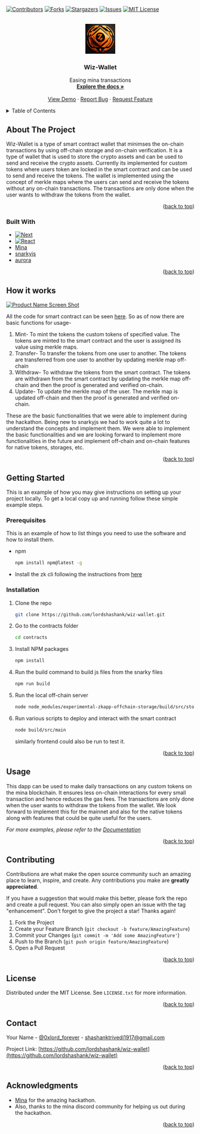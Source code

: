 <!-- Improved compatibility of back to top link: See: https://github.com/othneildrew/Best-README-Template/pull/73 -->

<a name="readme-top"></a>

<!--
*** Thanks for checking out the Best-README-Template. If you have a suggestion
*** that would make this better, please fork the repo and create a pull request
*** or simply open an issue with the tag "enhancement".
*** Don't forget to give the project a star!
*** Thanks again! Now go create something AMAZING! :D
-->

<!-- PROJECT SHIELDS -->
<!--
*** I'm using markdown "reference style" links for readability.
*** Reference links are enclosed in brackets [ ] instead of parentheses ( ).
*** See the bottom of this document for the declaration of the reference variables
*** for contributors-url, forks-url, etc. This is an optional, concise syntax you may use.
*** https://www.markdownguide.org/basic-syntax/#reference-style-links
-->

[![Contributors][contributors-shield]][contributors-url]
[![Forks][forks-shield]][forks-url]
[![Stargazers][stars-shield]][stars-url]
[![Issues][issues-shield]][issues-url]
[![MIT License][license-shield]][license-url]

<!-- PROJECT LOGO -->
<br />
<div align="center">
  <a href="https://github.com/lordshashank/wiz-wallet">
    <img src="images/logo.jpg" alt="Logo" width="80" height="80">
  </a>

<h3 align="center">Wiz-Wallet</h3>

  <p align="center">
    Easing mina transactions
    <br />
    <a href="https://github.com/lordshashank/wiz-wallet"><strong>Explore the docs »</strong></a>
    <br />
    <br />
    <a href="https://github.com/lordshashank/wiz-wallet">View Demo</a>
    ·
    <a href="https://github.com/lordshashank/wiz-wallet/issues">Report Bug</a>
    ·
    <a href="https://github.com/lordshashank/wiz-wallet/issues">Request Feature</a>
  </p>
</div>

<!-- TABLE OF CONTENTS -->
<details>
  <summary>Table of Contents</summary>
  <ol>
    <li>
      <a href="#about-the-project">About The Project</a>
      <ul>
        <li><a href="#built-with">Built With</a></li>
      </ul>
    </li>
    <li>
      <a href="#getting-started">Getting Started</a>
      <ul>
        <li><a href="#prerequisites">Prerequisites</a></li>
        <li><a href="#installation">Installation</a></li>
      </ul>
    </li>
    <li><a href="#usage">Usage</a></li>
    <li><a href="#contributing">Contributing</a></li>
    <li><a href="#license">License</a></li>
    <li><a href="#contact">Contact</a></li>
    <li><a href="#acknowledgments">Acknowledgments</a></li>
  </ol>
</details>

<!-- ABOUT THE PROJECT -->

## About The Project

Wiz-Wallet is a type of smart contract wallet that minimses the on-chain transactions by using off-chain storage and on-chain verification. It is a type of wallet that is used to store the crypto assets and can be used to send and receive the crypto assets. Currently its implemented for custom tokens where users token are locked in the smart contract and can be used to send and receive the tokens. The wallet is implemented using the concept of merkle maps where the users can send and receive the tokens without any on-chain transactions. The transactions are only done when the user wants to withdraw the tokens from the wallet.

<p align="right">(<a href="#readme-top">back to top</a>)</p>

### Built With

- [![Next][next.js]][next-url]
- [![React][react.js]][react-url]
- [Mina]
- [snarkyjs]
- [aurora]

<p align="right">(<a href="#readme-top">back to top</a>)</p>

## How it works

[![Product Name Screen Shot][product-screenshot]](https://example.com)

All the code for smart contract can be seen [here](https://github.com/lordshashank/wiz-wallet/blob/main/contracts/src/WizWallet.ts).
So as of now there are basic functions for usage-

1. Mint- To mint the tokens the custom tokens of specified value. The tokens are minted to the smart contract and the user is assigned its value using merkle maps.
2. Transfer- To transfer the tokens from one user to another. The tokens are transferred from one user to another by updating merkle map off-chain
3. Withdraw- To withdraw the tokens from the smart contract. The tokens are withdrawn from the smart contract by updating the merkle map off-chain and then the proof is generated and verified on-chain.
4. Update- To update the merkle map of the user. The merkle map is updated off-chain and then the proof is generated and verified on-chain.

These are the basic functionalities that we were able to implement during the hackathon. Being new to snarkyjs we had to work quite a lot to understand the concepts and implement them. We were able to implement the basic functionalities and we are looking forward to implement more functionalities in the future and implement off-chain and on-chain features for native tokens, storages, etc.

<p align="right">(<a href="#readme-top">back to top</a>)</p>

<!-- GETTING STARTED -->

## Getting Started

This is an example of how you may give instructions on setting up your project locally.
To get a local copy up and running follow these simple example steps.

### Prerequisites

This is an example of how to list things you need to use the software and how to install them.

- npm
  ```sh
  npm install npm@latest -g
  ```
- Install the zk cli following the instructions from [here](https://docs.minaprotocol.com/zkapps/tutorials)

### Installation

1. Clone the repo
   ```sh
   git clone https://github.com/lordshashank/wiz-wallet.git
   ```
2. Go to the contracts folder
   ```sh
   cd contracts
   ```
3. Install NPM packages
   ```sh
   npm install
   ```
4. Run the build command to build js files from the snarky files
   ```sh
   npm run build
   ```
5. Run the local off-chain server
   ```sh
   node node_modules/experimental-zkapp-offchain-storage/build/src/storageServer.js
   ```
6. Run various scripts to deploy and interact with the smart contract
   ```sh
   node build/src/main
   ```
   similarly frontend could also be run to test it.

<p align="right">(<a href="#readme-top">back to top</a>)</p>

<!-- USAGE EXAMPLES -->

## Usage

This dapp can be used to make daily transactions on any custom tokens on the mina blockchain. It ensures less on-chain interactions for every small transaction and hence reduces the gas fees. The transactions are only done when the user wants to withdraw the tokens from the wallet.
We look forward to implement this for the mainnet and also for the native tokens along with features that could be quite useful for the users.

_For more examples, please refer to the [Documentation](https://example.com)_

<p align="right">(<a href="#readme-top">back to top</a>)</p>

<!-- CONTRIBUTING -->

## Contributing

Contributions are what make the open source community such an amazing place to learn, inspire, and create. Any contributions you make are **greatly appreciated**.

If you have a suggestion that would make this better, please fork the repo and create a pull request. You can also simply open an issue with the tag "enhancement".
Don't forget to give the project a star! Thanks again!

1. Fork the Project
2. Create your Feature Branch (`git checkout -b feature/AmazingFeature`)
3. Commit your Changes (`git commit -m 'Add some AmazingFeature'`)
4. Push to the Branch (`git push origin feature/AmazingFeature`)
5. Open a Pull Request

<p align="right">(<a href="#readme-top">back to top</a>)</p>

<!-- LICENSE -->

## License

Distributed under the MIT License. See `LICENSE.txt` for more information.

<p align="right">(<a href="#readme-top">back to top</a>)</p>

<!-- CONTACT -->

## Contact

Your Name - [@0xlord_forever](https://twitter.com/0xlord_forever) - shashanktrivedi1917@gmail.com

Project Link: [https://github.com/lordshashank/wiz-wallet](https://github.com/lordshashank/wiz-wallet)

<p align="right">(<a href="#readme-top">back to top</a>)</p>

<!-- ACKNOWLEDGMENTS -->

## Acknowledgments

- [Mina](https://minaprotocol.com/) for the amazing hackathon.
- Also, thanks to the mina discord community for helping us out during the hackathon.

<p align="right">(<a href="#readme-top">back to top</a>)</p>

<!-- MARKDOWN LINKS & IMAGES -->
<!-- https://www.markdownguide.org/basic-syntax/#reference-style-links -->

[contributors-shield]: https://img.shields.io/github/contributors/lordshashank/wiz-wallet.svg?style=for-the-badge
[contributors-url]: https://github.com/lordshashank/wiz-wallet/graphs/contributors
[forks-shield]: https://img.shields.io/github/forks/lordshashank/wiz-wallet.svg?style=for-the-badge
[forks-url]: https://github.com/lordshashank/wiz-wallet/network/members
[stars-shield]: https://img.shields.io/github/stars/lordshashank/wiz-wallet.svg?style=for-the-badge
[stars-url]: https://github.com/lordshashank/wiz-wallet/stargazers
[issues-shield]: https://img.shields.io/github/issues/lordshashank/wiz-wallet.svg?style=for-the-badge
[issues-url]: https://github.com/lordshashank/wiz-wallet/issues
[license-shield]: https://img.shields.io/github/license/lordshashank/wiz-wallet.svg?style=for-the-badge
[license-url]: https://github.com/lordshashank/wiz-wallet/blob/master/LICENSE.txt
[linkedin-shield]: https://img.shields.io/badge/-LinkedIn-black.svg?style=for-the-badge&logo=linkedin&colorB=555
[linkedin-url]: https://linkedin.com/in/linkedin_username
[product-screenshot]: images/screenshot.png
[next.js]: https://img.shields.io/badge/next.js-000000?style=for-the-badge&logo=nextdotjs&logoColor=white
[next-url]: https://nextjs.org/
[react.js]: https://img.shields.io/badge/React-20232A?style=for-the-badge&logo=react&logoColor=61DAFB
[react-url]: https://reactjs.org/
[vue.js]: https://img.shields.io/badge/Vue.js-35495E?style=for-the-badge&logo=vuedotjs&logoColor=4FC08D
[vue-url]: https://vuejs.org/
[angular.io]: https://img.shields.io/badge/Angular-DD0031?style=for-the-badge&logo=angular&logoColor=white
[angular-url]: https://angular.io/
[svelte.dev]: https://img.shields.io/badge/Svelte-4A4A55?style=for-the-badge&logo=svelte&logoColor=FF3E00
[svelte-url]: https://svelte.dev/
[laravel.com]: https://img.shields.io/badge/Laravel-FF2D20?style=for-the-badge&logo=laravel&logoColor=white
[laravel-url]: https://laravel.com
[bootstrap.com]: https://img.shields.io/badge/Bootstrap-563D7C?style=for-the-badge&logo=bootstrap&logoColor=white
[bootstrap-url]: https://getbootstrap.com
[jquery.com]: https://img.shields.io/badge/jQuery-0769AD?style=for-the-badge&logo=jquery&logoColor=white
[jquery-url]: https://jquery.com
[Mina]: https://minaprotocol.com/
[snarkyjs]: https://www.npmjs.com/package/snarkyjs
[aurora]: https://www.aurowallet.com/

